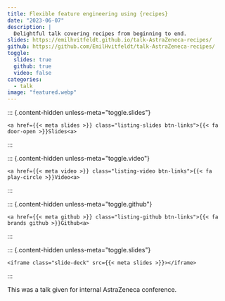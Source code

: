 ```yaml
---
title: Flexible feature engineering using {recipes}
date: "2023-06-07"
description: |
  Delightful talk covering recipes from beginning to end.
slides: https://emilhvitfeldt.github.io/talk-AstraZeneca-recipes/
github: https://github.com/EmilHvitfeldt/talk-AstraZeneca-recipes/
toggle:
  slides: true
  github: true
  video: false
categories:
  - talk
image: "featured.webp"
---
```





::: {.content-hidden unless-meta="toggle.slides"}



```{=html}
<a href={{< meta slides >}} class="listing-slides btn-links">{{< fa door-open >}}Slides<a>
```



:::

::: {.content-hidden unless-meta="toggle.video"}



```{=html}
<a href={{< meta video >}} class="listing-video btn-links">{{< fa play-circle >}}Video<a>
```



:::

::: {.content-hidden unless-meta="toggle.github"}



```{=html}
<a href={{< meta github >}} class="listing-github btn-links">{{< fa brands github >}}Github<a>
```



:::

::: {.content-hidden unless-meta="toggle.slides"}



```{=html}
<iframe class="slide-deck" src={{< meta slides >}}></iframe>
```



:::



This was a talk given for internal AstraZeneca conference.

